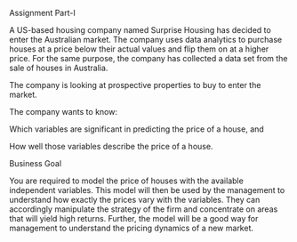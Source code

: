 Assignment Part-I

A US-based housing company named Surprise Housing has decided to enter the Australian market.
The company uses data analytics to purchase houses at a price below their actual values and flip them on at a higher price.
For the same purpose, the company has collected a data set from the sale of houses in Australia. 


The company is looking at prospective properties to buy to enter the market.

 

The company wants to know:

Which variables are significant in predicting the price of a house, and

How well those variables describe the price of a house.



 
Business Goal 

 

You are required to model the price of houses with the available independent variables. 
This model will then be used by the management to understand how exactly the prices vary with the variables. 
They can accordingly manipulate the strategy of the firm and concentrate on areas that will yield high returns.
Further, the model will be a good way for management to understand the pricing dynamics of a new market.

 
